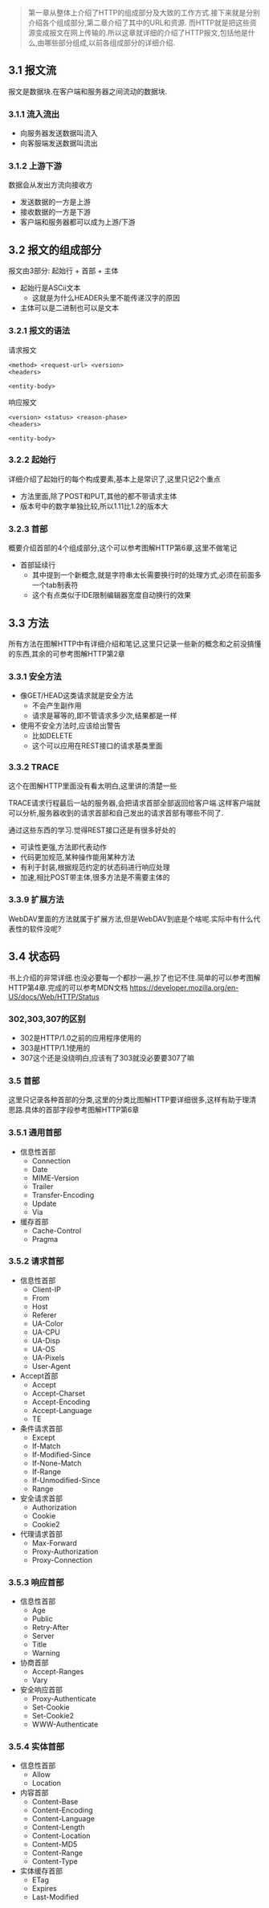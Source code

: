> 第一章从整体上介绍了HTTP的组成部分及大致的工作方式.接下来就是分别介绍各个组成部分,第二章介绍了其中的URL和资源.
而HTTP就是把这些资源变成报文在网上传输的.所以这章就详细的介绍了HTTP报文,包括他是什么,由哪些部分组成,以前各组成部分的详细介绍.
## 3.1 报文流
报文是数据块.在客户端和服务器之间流动的数据块.
### 3.1.1 流入流出
- 向服务器发送数据叫流入
- 向客服端发送数据叫流出
### 3.1.2 上游下游
数据会从发出方流向接收方
- 发送数据的一方是上游
- 接收数据的一方是下游
- 客户端和服务器都可以成为上游/下游

## 3.2 报文的组成部分
报文由3部分: 起始行 + 首部 + 主体
- 起始行是ASCii文本
  - 这就是为什么HEADER头里不能传递汉字的原因
- 主体可以是二进制也可以是文本
### 3.2.1 报文的语法
请求报文
```
<method> <request-url> <version>
<headers>

<entity-body>
```
响应报文
```
<version> <status> <reason-phase>
<headers>

<entity-body>
```
### 3.2.2 起始行
详细介绍了起始行的每个构成要素,基本上是常识了,这里只记2个重点
- 方法里面,除了POST和PUT,其他的都不带请求主体
- 版本号中的数字单独比较,所以1.11比1.2的版本大

### 3.2.3 首部
概要介绍首部的4个组成部分,这个可以参考图解HTTP第6章,这里不做笔记

- 首部延续行
  - 其中提到一个新概念,就是字符串太长需要换行时的处理方式,必须在前面多一个tab制表符
  - 这个有点类似于IDE限制编辑器宽度自动换行的效果

## 3.3 方法
所有方法在图解HTTP中有详细介绍和笔记,这里只记录一些新的概念和之前没搞懂的东西,其余的可参考图解HTTP第2章
### 3.3.1 安全方法
- 像GET/HEAD这类请求就是安全方法
  - 不会产生副作用
  - 请求是幂等的,即不管请求多少次,结果都是一样
- 使用不安全方法时,应该给出警告
  - 比如DELETE
  - 这个可以应用在REST接口的请求基类里面
### 3.3.2  TRACE
这个在图解HTTP里面没有看太明白,这里讲的清楚一些

TRACE请求行程最后一站的服务器,会把请求首部全部返回给客户端.这样客户端就可以分析,服务器收到的请求首部和自己发出的请求首部有哪些不同了.

通过这些东西的学习.觉得REST接口还是有很多好处的
- 可读性更强,方法即代表动作
- 代码更加规范,某种操作能用某种方法
- 有利于封装,根据规范约定的状态码进行响应处理
- 加速,相比POST带主体,很多方法是不需要主体的

### 3.3.9 扩展方法
WebDAV里面的方法就属于扩展方法,但是WebDAV到底是个啥呢.实际中有什么代表性的软件没呢?

## 3.4 状态码
书上介绍的非常详细.也没必要每一个都抄一遍,抄了也记不住.简单的可以参考图解HTTP第4章.完成的可以参考MDN文档
https://developer.mozilla.org/en-US/docs/Web/HTTP/Status

### 302,303,307的区别
- 302是HTTP/1.0之前的应用程序使用的
- 303是HTTP/1.1使用的
- 307这个还是没绕明白,应该有了303就没必要要307了嘛

### 3.5 首部
这里只记录各种首部的分类,这里的分类比图解HTTP要详细很多,这样有助于理清思路.具体的首部字段参考图解HTTP第6章
### 3.5.1 通用首部
- 信息性首部
  - Connection
  - Date
  - MIME-Version
  - Trailer
  - Transfer-Encoding
  - Update
  - Via
- 缓存首部
  - Cache-Control
  - Pragma
 ### 3.5.2 请求首部
 - 信息性首部
   - Client-IP
   - From
   - Host
   - Referer
   - UA-Color
   - UA-CPU
   - UA-Disp
   - UA-OS
   - UA-Pixels
   - User-Agent
 - Accept首部
   - Accept
   - Accept-Charset
   - Accept-Encoding
   - Accept-Language
   - TE
 - 条件请求首部
   - Except
   - If-Match
   - If-Modified-Since
   - If-None-Match
   - If-Range
   - If-Unmodified-Since
   - Range
 - 安全请求首部
   - Authorization
   - Cookie
   - Cookie2
 - 代理请求首部
   - Max-Forward
   - Proxy-Authorization
   - Proxy-Connection
  ### 3.5.3 响应首部
  - 信息性首部
    - Age
    - Public
    - Retry-After
    - Server
    - Title
    - Warning
  - 协商首部
    - Accept-Ranges
    - Vary
  - 安全响应首部
    - Proxy-Authenticate
    - Set-Cookie
    - Set-Cookie2
    - WWW-Authenticate
### 3.5.4 实体首部
 - 信息性首部 
   - Allow
   - Location
 - 内容首部
   - Content-Base
   - Content-Encoding
   - Content-Language
   - Content-Length
   - Content-Location
   - Content-MD5
   - Content-Range
   - Content-Type
 - 实体缓存首部
   - ETag
   - Expires
   - Last-Modified